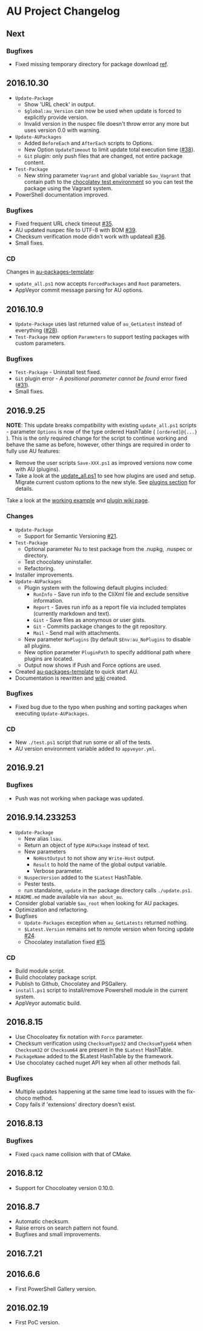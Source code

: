 # AU Project Changelog

## Next

### Bugfixes

- Fixed missing temporary directory for package download [ref](https://github.com/chocolatey/chocolatey-coreteampackages/pull/350).

## 2016.10.30

- `Update-Package`
  - Show 'URL check' in output.
  - `$global:au_Version` can now be used when update is forced to explicitly provide version.
  - Invalid version in the nuspec file doesn't throw error any more but uses version 0.0 with warning.
- `Update-AUPackages`
  - Added `BeforeEach` and `AfterEach` scripts to Options.
  - New Option `UpdateTimeout` to limit update total execution time ([#38](https://github.com/majkinetor/au/issues/38)).
  - `Git` plugin: only push files that are changed, not entire package content.
- `Test-Package`
  - New string parameter `Vagrant` and global variable `$au_Vagrant` that contain path to the [chocolatey test environment](https://github.com/majkinetor/chocolatey-test-environment) so you can test the package using the Vagrant system.
- PowerShell documentation improved.

### Bugfixes

- Fixed frequent URL check timeout [#35](https://github.com/majkinetor/au/issues/35).
- AU updated nuspec file to UTF-8 with BOM [#39](https://github.com/majkinetor/au/issues/39).
- Checksum verification mode didn't work with updateall [#36](https://github.com/majkinetor/au/issues/36).
- Small fixes.

### CD

Changes in [au-packages-template](https://github.com/majkinetor/au-packages-template):
- `update_all.ps1` now accepts `ForcedPackages` and `Root` parameters.
- AppVeyor commit message parsing for AU options.


## 2016.10.9

- `Update-Package` uses last returned value of `au_GetLatest` instead of everything ([#28](https://github.com/majkinetor/au/issues/28)).
- `Test-Package` new option `Parameters` to support testing packages with custom parameters.

### Bugfixes

- `Test-Package` - Uninstall test fixed.
- `Git` plugin error - _A positional parameter cannot be found_ error fixed ([#31](https://github.com/majkinetor/au/issues/31)).
- Small fixes.

## 2016.9.25

**NOTE**: This update breaks compatibility with existing `update_all.ps1` scripts - parameter `Options`
is now of the type ordered HashTable ( `[ordered]@{...}` ).  This is the only required change for the script
to continue working and behave the same as before, however, other things are required in order to fully use AU features:

- Remove the user scripts `Save-XXX.ps1` as improved versions now come with AU (plugins).
- Take a look at the [update_all.ps1](https://github.com/majkinetor/au-packages-template/blob/master/update_all.ps1) 
  to see how plugins are used and setup. Migrate current custom options to the new style. 
  See [plugins section](https://github.com/majkinetor/au#plugins) for details. 

Take a look at the [working example](https://github.com/majkinetor/au-packages/blob/master/update_all.ps1) and [plugin wiki page](https://github.com/majkinetor/au/wiki/Plugins).

### Changes

- `Update-Package`
    - Support for Semantic Versioning [#21](https://github.com/majkinetor/au/issues/21).
- `Test-Package` 
  - Optional parameter Nu to test package from the .nupkg, .nuspec or directory.
  - Test chocolatey uninstaller. 
  - Refactoring.
- Installer improvements.
- `Update-AUPackages`
  - Plugin system with the following default plugins included:
    - `RunInfo` - Save run info to the CliXml file and exclude sensitive information.
    - `Report`  - Saves run info as a report file via included templates (currently markdown and text).
    - `Gist`    - Save files as anonymous or user gists.
    - `Git`     - Commits package changes to the git repository.
    - `Mail`    - Send mail with attachments.
  - New parameter `NoPlugins` (by default `$Env:au_NoPlugins` to disable all plugins.
  - New option parameter `PluginPath` to specify additional path where plugins are located.
  - Output now shows if Push and Force options are used.
- Created [au-packages-template](https://github.com/majkinetor/au-packages-template) to quick start AU.
- Documentation is rewritten and [wiki](https://github.com/majkinetor/au/wiki) created.

### Bugfixes

- Fixed bug due to the typo when pushing and sorting packages when executing `Update-AUPackages`.

### CD

- New `./test.ps1` script that run some or all of the tests.
- AU version environment variable added to `appveyor.yml`.


## 2016.9.21

### Bugfixes

- Push was not working when package was updated.

## 2016.9.14.233253

- `Update-Package`
  - New alias `lsau`.
  - Return an object of type `AUPackage` instead of text.
  - New parameters
    - `NoHostOutput` to not show any `Write-Host` output.
    - `Result` to hold the name of the global output variable.
    - Verbose parameter.
  - `NuspecVersion` added to the `$Latest` HashTable.
  - Pester tests.
  - run standalone, `update` in the package directory calls `./update.ps1`.
- `README.md` made available via `man about_au`. 
- Consider global variable `$au_root` when looking for AU packages.
- Optimization and refactoring.
- Bugfixes
  - `Update-Packages` exception when `au_GetLatests` returned nothing.
  - `$Latest.Version` remains set to remote version when forcing update [#24](https://github.com/majkinetor/au/issues/24).
  - Chocolatey installation fixed [#15](https://github.com/majkinetor/au/issues/15)

### CD

- Build module script.
- Build chocolatey package script.
- Publish to Github, Chocolatey and PSGallery.
- `install.ps1` script to install/remove Powershell module in the current system.
- AppVeyor automatic build.


## 2016.8.15

- Use Chocoloatey fix notation with `Force` parameter.
- Checksum verification using `ChecksumType32` and `ChecksumType64` when `Checksum32` or `Checksum64` are present in the `$Latest` HashTable.
- `PackageName` added to the $Latest HashTable by the framework.
- Use chocolatey cached nuget API key when all other methods fail.

### Bugfixes

- Multiple updates happening at the same time lead to issues with the fix-choco method.
- Copy fails if 'extensions' directory doesn't exist.


## 2016.8.13

### Bugfixes

- Fixed `cpack` name collision with that of CMake.

## 2016.8.12

- Support for Chocoloatey version 0.10.0.


## 2016.8.7

- Automatic checksum.
- Raise errors on search pattern not found.
- Bugfixes and small improvements.

## 2016.7.21

## 2016.6.6

- First PowerShell Gallery version.

## 2016.02.19

- First PoC version.
